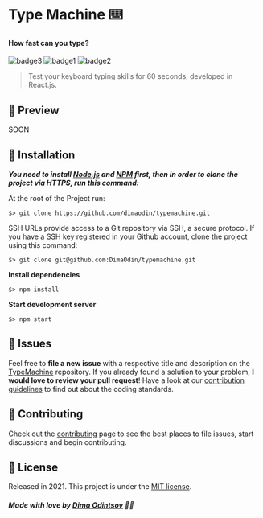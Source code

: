 # Type Machine ⌨️
#### How fast can you type?

![badge3](https://img.shields.io/badge/react-%2320232a.svg?style=for-the-badge&logo=react&logoColor=%2361DAFB) ![badge1](https://img.shields.io/badge/javascript-%23323330.svg?style=for-the-badge&logo=javascript&logoColor=%23F7DF1E) ![badge2](https://img.shields.io/badge/css3-%231572B6.svg?style=for-the-badge&logo=css3&logoColor=white)
> Test your keyboard typing skills for 60 seconds, developed in React.js.

## :rocket: Preview

SOON

## :construction_worker: Installation

***You need to install [Node.js](https://nodejs.org/en/download/) and [NPM](https://www.npmjs.com/) first, then in order to clone the project via HTTPS, run this command:***

At the root of the Project run:

```
$> git clone https://github.com/dimaodin/typemachine.git
```

SSH URLs provide access to a Git repository via SSH, a secure protocol. If you have a SSH key registered in your Github account, clone the project using this command:

```
$> git clone git@github.com:DimaOdin/typemachine.git
```

**Install dependencies**

```
$> npm install
```

**Start development server**

```
$> npm start
```

## :bug: Issues

Feel free to **file a new issue** with a respective title and description on the [TypeMachine](https://github.com/dimaodin/TypeMachine/issues) repository. If you already found a solution to your problem, **I would love to review your pull request**! Have a look at our [contribution guidelines](https://github.com/dimaodin/TypeMachine/master/CONTRIBUTING.md) to find out about the coding standards.

## :tada: Contributing

Check out the [contributing](https://github.com/dimaodin/TypeMachine/master/CONTRIBUTING.md) page to see the best places to file issues, start discussions and begin contributing.

## :closed_book: License

Released in 2021.
This project is under the [MIT license](https://github.com/dimaodin/TypeMachine/master/LICENSE).

##### Made with love by [Dima Odintsov](https://github.com/DimaOdin) 💜🚀
